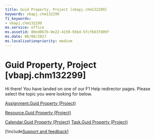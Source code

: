 ```yaml
---
title: Guid Property, Project [vbapj.chm132299]
keywords: vbapj.chm132299
f1_keywords:
- vbapj.chm132299
ms.service: office
ms.assetid: 80ed867b-0e22-4159-93bd-5fcf6837d09f
ms.date: 06/08/2017
ms.localizationpriority: medium
---
```



# Guid Property, Project [vbapj.chm132299]

Hi there! You have landed on one of our F1 Help redirector pages. Please select the topic you were looking for below.

[Assignment.Guid Property (Project)](https://msdn.microsoft.com/library/c6db05fe-e2f1-edb7-e622-5b2d5e791237%28Office.15%29.aspx)

[Resource.Guid Property (Project)](https://msdn.microsoft.com/library/ff5bd208-b6eb-3226-8935-b25e2635a278%28Office.15%29.aspx)

[Calendar.Guid Property (Project)](https://msdn.microsoft.com/library/08230f82-fd1b-ef99-18e3-f6be75c3d2a8%28Office.15%29.aspx)
[Task.Guid Property (Project)](https://msdn.microsoft.com/library/0a40e2ac-86a7-0e9d-17d7-7b187b32952c%28Office.15%29.aspx)

[!include[Support and feedback](~/includes/feedback-boilerplate.md)]